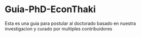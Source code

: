 # Guia-PhD-EconThaki
Esta es una guia para postular al doctorado basado en nuestra investigacion y curado por multiples contribuidores 
